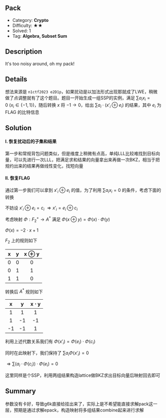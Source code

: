 ## Pack

+ Category: **Crypto**
+ Difficulty: ★★
+ Solved: 1
+ Tag: **Algebra, Subset Sum**

## Description

It's too noisy around, oh my pack!

## Details

想法来源是 `n1ctf2023 e2D1p`，如果扰动是以加法形式出现那就成了LWE，稍微做了点调整就有了这个题目。题目一开始生成一组SSP的实例，满足 $\sum a_ix_i=0\ (x_i\in \{-1,1\})$，随后转换 $x$ 将 $-1\rightarrow0$，给出 $\sum a_i\cdot(x'_i\oplus e_i)$ 的结果，其中 $e_i$ 为 FLAG 的比特信息

## Solution

#### I. 恢复扰动后的子集和结果

第一步和常规背包问题类似，但是维度上稍微有点高，单纯LLL比较难找到目标向量，可以先进行一次LLL，把满足求和结果的向量拿出来再做一次BKZ，相当于把规约出来的结果再做线性变化，找短向量

#### II. 恢复FLAG

通过第一步我们可以拿到 $x'_i\oplus e_i$ 的值，为了利用 $\sum a_ix_i=0$ 的条件，考虑下面的转换

不妨设 $x'_i\oplus e_i=c_i\ \Rightarrow x'_i=e_i\oplus c_i$

考虑映射 $\Phi:F_2^+\rightarrow A^*$ 满足 $\Phi(x\oplus y)=\Phi(x)\cdot \Phi(y)$

$\Phi(x)=-2\cdot x+1$

$F_2$ 上的规则如下

|  x   |  y   | x $\oplus$ y |
| :--: | :--: | :----------: |
|  0   |  0   |      0       |
|  0   |  1   |      1       |
|  1   |  1   |      0       |

转换后 $A^*$ 规则如下

|  x   |  y   | x $\cdot$ y |
| :--: | :--: | :---------: |
|  1   |  1   |      1      |
|  1   |  -1  |     -1      |
|  -1  |  -1  |      1      |

利用上述代数关系我们有 $\Phi(x'_i)=\Phi(e_i)\cdot \Phi(c_i)$

同时在此映射下，我们保持了 $\sum a_i\Phi(x'_i)=0$

$\Rightarrow \sum (a_i\cdot \Phi(c_i))\cdot \Phi(e_i)=0$

这里同样是个SSP，利用两组结果构造lattice做BKZ求出目标向量后映射回去即可

## Summary

参数没有卡好，导致g6k直接给挂出来了，实际上是不希望能直接求解pack这一层，预期是通过求解epack，构造映射将多组结果combine起来进行求解
